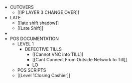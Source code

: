 - CUTOVERS
	- [[IP LAYER 3 CHANGE OVER]]
- LATE
	- [[late shift shadow]]
	- [[Late Shift]]
-
- POS DOCUMENTATION
	- LEVEL 1
		- DEFECTIVE TILLS
			- [[Cannot VNC into TILL]]
			- [[Cant Connect From Outside Network to Till]]
			- LO
	- POS SCRIPTS
	- [[Level 1Closing Cashier]]